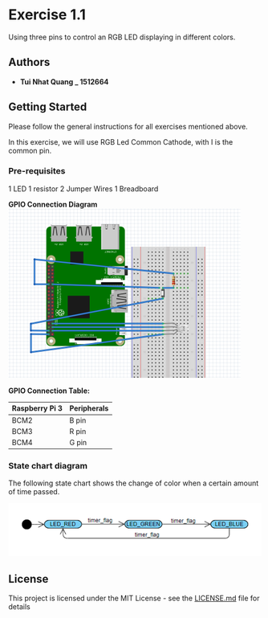  # Exercise 1.1
 Using three pins to control an RGB LED displaying in different colors.
 
 ## Authors
 * **Tui Nhat Quang _ 1512664**
 ## Getting Started
 
Please follow the general instructions for all exercises mentioned above.

In this exercise, we will use RGB Led Common Cathode, with I is the common pin.

 ### Pre-requisites
1 LED
1 resistor
2 Jumper Wires
1 Breadboard

**GPIO Connection Diagram**
 ![N|Connection](https://github.com/lefeno/lab_iot/blob/vinh/Images/%5B1.1%5D%20Diagram.png)
 
**GPIO Connection Table:**

|Raspberry Pi 3|Peripherals|
|:--|:--|
|BCM2|B pin| 
BCM3|R pin
BCM4|G pin

 ### State chart diagram
 
 The following state chart shows the change of color when a certain amount of time passed.
 
 ![State](https://github.com/lefeno/lab_iot/blob/vinh/Images/%5B1.4%5D%20FC_2.PNG)
 
 ## License
 This project is licensed under the MIT License - see the [LICENSE.md](LICENSE.md) file for details
